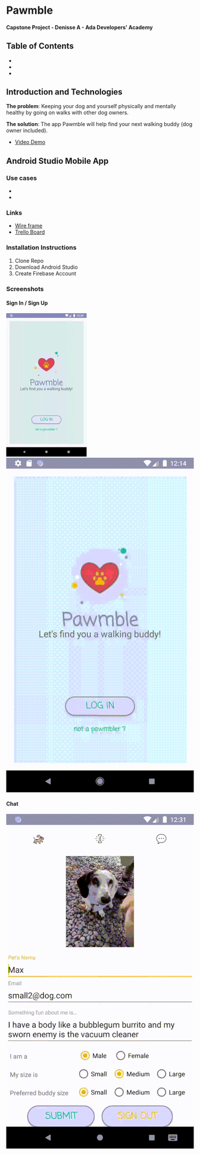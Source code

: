 # Pawmble
#### Capstone Project - Denisse A - Ada Developers' Academy

## Table of Contents
*
*
*

## Introduction and Technologies

**The problem**: Keeping your dog and yourself physically and mentally healthy by going on walks with other dog owners.

**The solution**: The app Pawmble will help find your next walking buddy (dog owner included).
  * [Video Demo]()

## Android Studio Mobile App

### Use cases
*
*

### Links
* [Wire frame](https://docs.google.com/presentation/d/1pAzuexPu6B2rhK_sQ3a6et7K8SsEXZc_v6DU3uvi7Wg/edit?usp=sharing)
* [Trello Board](https://trello.com/b/AnDLvDsb/capstone)

### Installation Instructions
1. Clone Repo
2. Download Android Studio
3. Create Firebase Account

### Screenshots
#### Sign In / Sign Up
![SignIn](./images/login.gif) ![SignUp](./images/signup.gif)

#### Chat 
![Chat](./images/chatSmall.gif) 


